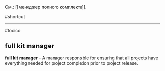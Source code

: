 См.: [[менеджер полного комплекта]].

#shortcut




<hr/>

#tocico

## full kit manager

<b>full kit manager</b> -  A manager responsible for ensuring that all projects have everything needed for project completion prior to project release.  


